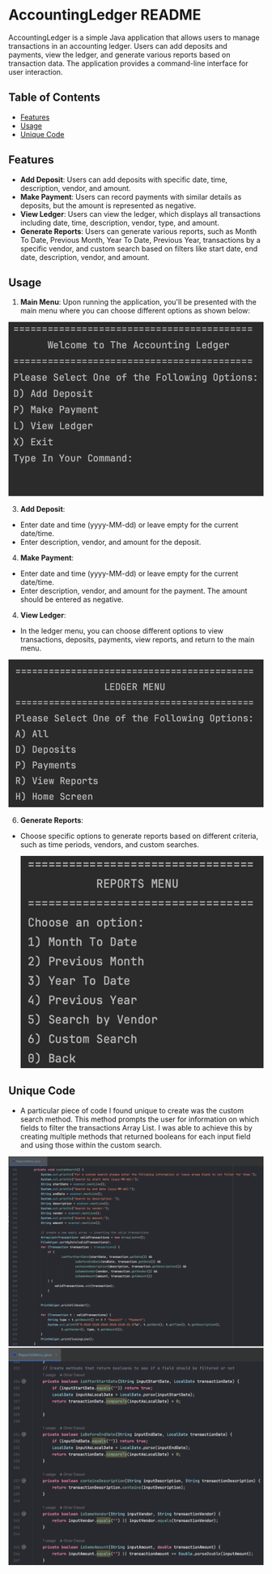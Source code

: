 # AccountingLedger README

AccountingLedger is a simple Java application that allows users to manage transactions in an accounting ledger. Users can add deposits and payments, view the ledger, and generate various reports based on transaction data. The application provides a command-line interface for user interaction.

## Table of Contents
- [Features](#features)
- [Usage](#usage)
- [Unique Code](#unique-code)

## Features
- **Add Deposit**: Users can add deposits with specific date, time, description, vendor, and amount.
- **Make Payment**: Users can record payments with similar details as deposits, but the amount is represented as negative.
- **View Ledger**: Users can view the ledger, which displays all transactions including date, time, description, vendor, type, and amount.
- **Generate Reports**: Users can generate various reports, such as Month To Date, Previous Month, Year To Date, Previous Year, transactions by a specific vendor, and custom search based on filters like start date, end date, description, vendor, and amount.

## Usage
1. **Main Menu**: Upon running the application, you'll be presented with the main menu where you can choose different options as shown below:

![Main Menu](images/HomeMenu.png)
   

3. **Add Deposit**:
- Enter date and time (yyyy-MM-dd) or leave empty for the current date/time.
- Enter description, vendor, and amount for the deposit.
   

4. **Make Payment**:
- Enter date and time (yyyy-MM-dd) or leave empty for the current date/time.
- Enter description, vendor, and amount for the payment. The amount should be entered as negative.
   


4. **View Ledger**:
 
- In the ledger menu, you can choose different options to view transactions, deposits, payments, view reports, and return to the main menu.

![Ledger Menu Screenshot](images/LedgerMenu.png)
   


6. **Generate Reports**:

- Choose specific options to generate reports based on different criteria, such as time periods, vendors, and custom searches.

   ![Reports Menu Screenshot](images/ReportsMenu.png)
   

## Unique Code

- A particular piece of code I found unique to create was the custom search method. This method prompts the user for information on which fields to filter the transactions Array List. I was able to achieve this by creating multiple methods that returned booleans for each input field and using those within the custom search.


![Custom Search Code Part 1](images/customSearchOne.png)
![Custom Search Code Part 2](images/customSearchTwo.png)

